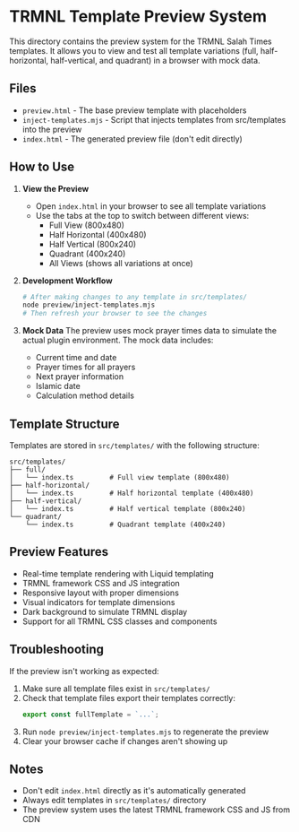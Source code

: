 # TRMNL Template Preview System

This directory contains the preview system for the TRMNL Salah Times templates. It allows you to view and test all template variations (full, half-horizontal, half-vertical, and quadrant) in a browser with mock data.

## Files

- `preview.html` - The base preview template with placeholders
- `inject-templates.mjs` - Script that injects templates from src/templates into the preview
- `index.html` - The generated preview file (don't edit directly)

## How to Use

1. **View the Preview**
   - Open `index.html` in your browser to see all template variations
   - Use the tabs at the top to switch between different views:
     - Full View (800x480)
     - Half Horizontal (400x480)
     - Half Vertical (800x240)
     - Quadrant (400x240)
     - All Views (shows all variations at once)

2. **Development Workflow**
   ```bash
   # After making changes to any template in src/templates/
   node preview/inject-templates.mjs
   # Then refresh your browser to see the changes
   ```

3. **Mock Data**
   The preview uses mock prayer times data to simulate the actual plugin environment. The mock data includes:
   - Current time and date
   - Prayer times for all prayers
   - Next prayer information
   - Islamic date
   - Calculation method details

## Template Structure

Templates are stored in `src/templates/` with the following structure:
```
src/templates/
├── full/
│   └── index.ts         # Full view template (800x480)
├── half-horizontal/
│   └── index.ts         # Half horizontal template (400x480)
├── half-vertical/
│   └── index.ts         # Half vertical template (800x240)
└── quadrant/
    └── index.ts         # Quadrant template (400x240)
```

## Preview Features

- Real-time template rendering with Liquid templating
- TRMNL framework CSS and JS integration
- Responsive layout with proper dimensions
- Visual indicators for template dimensions
- Dark background to simulate TRMNL display
- Support for all TRMNL CSS classes and components

## Troubleshooting

If the preview isn't working as expected:

1. Make sure all template files exist in `src/templates/`
2. Check that template files export their templates correctly:
   ```typescript
   export const fullTemplate = `...`;
   ```
3. Run `node preview/inject-templates.mjs` to regenerate the preview
4. Clear your browser cache if changes aren't showing up

## Notes

- Don't edit `index.html` directly as it's automatically generated
- Always edit templates in `src/templates/` directory
- The preview system uses the latest TRMNL framework CSS and JS from CDN 